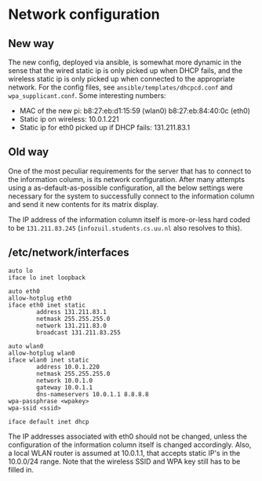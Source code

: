 # Network configuration

## New way
The new config, deployed via ansible, is somewhat more dynamic in the sense that the wired static ip is only picked up when DHCP fails, and the wireless static ip is only picked up when connected to the appropriate network.
For the config files, see `ansible/templates/dhcpcd.conf` and `wpa_supplicant.conf`.
Some interesting numbers:
- MAC of the new pi: b8:27:eb:d1:15:59 (wlan0) b8:27:eb:84:40:0c (eth0)
- Static ip on wireless: 10.0.1.221
- Static ip for eth0 picked up if DHCP fails: 131.211.83.1

## Old way

One of the most peculiar requirements for the server that has to connect to the information column, is its network configuration. After many attempts using a as-default-as-possible configuration, all the below settings were necessary for the system to successfully connect to the information column and send it new contents for its matrix display.

The IP address of the information column itself is more-or-less hard coded to be `131.211.83.245` (`infozuil.students.cs.uu.nl` also resolves to this).

## /etc/network/interfaces
```
auto lo
iface lo inet loopback

auto eth0
allow-hotplug eth0
iface eth0 inet static
        address 131.211.83.1
        netmask 255.255.255.0
        network 131.211.83.0
        broadcast 131.211.83.255

auto wlan0
allow-hotplug wlan0
iface wlan0 inet static
        address 10.0.1.220
        netmask 255.255.255.0
        network 10.0.1.0
        gateway 10.0.1.1
        dns-nameservers 10.0.1.1 8.8.8.8
wpa-passphrase <wpakey>
wpa-ssid <ssid>

iface default inet dhcp
```
The IP addresses associated with eth0 should not be changed, unless the configuration of the information column itself is changed accordingly.
Also, a local WLAN router is assumed at 10.0.1.1, that accepts static IP's in the 10.0.0/24 range.
Note that the wireless SSID and WPA key still has to be filled in.
